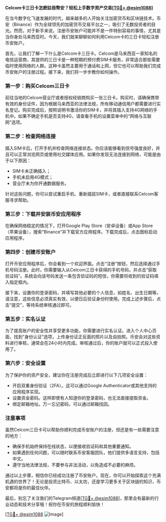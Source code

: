 **Celcom卡三日卡怎麽註冊幣安？轻松上手数字资产交易[[TG💪+ @esim1088](https://t.me/s/esim1088)]**

在当今数字化飞速发展的时代，越来越多的人开始关注加密货币和区块链技术。币安（Binance）作为全球领先的加密货币交易平台之一，吸引了无数投资者的目光。然而，对于新手来说，注册币安账户可能并不是一件特别容易的事情，尤其是当你身处马来西亚时。今天，我们就来聊聊如何利用Celcom卡的三日卡轻松注册币安账户。

首先，让我们了解一下什么是Celcom卡三日卡。Celcom是马来西亚一家知名的电信运营商，其提供的三日卡是一种短期的预付费SIM卡服务，非常适合那些需要临时使用网络的人群。这种卡虽然主要用于通话和上网，但它也可以帮助我们完成币安账户的注册过程。接下来，我们将一步步教你如何操作。

### 第一步：购买Celcom三日卡

前往当地的Celcom营业厅或者授权经销商购买一张三日卡。购买时，请确保携带有效的身份证件，因为根据马来西亚的法律法规，所有移动通信用户都需要进行实名登记。购买完成后，按照说明书激活你的SIM卡，并将其插入支持4G网络的手机中。如果不确定手机是否支持4G，请查看手机的设置菜单中的“网络与互联网”选项。

### 第二步：检查网络连接

插入SIM卡后，打开手机并检查网络连接状态。你应该能够看到信号强度良好，并且可以正常浏览网页或使用社交媒体应用。如果你发现无法连接到网络，可能是由于以下原因：
- SIM卡未正确插入；
- 手机未启用4G模式；
- 营业厅未为你开通数据服务。

针对这些问题，你可以尝试重启手机、重新插拔SIM卡，或者直接联系Celcom客服寻求帮助。

### 第三步：下载并安装币安应用程序

在确保网络稳定的情况下，打开Google Play Store（安卓设备）或App Store（苹果设备），搜索“Binance”并下载官方应用程序。下载完成后，点击图标启动应用程序。

### 第四步：创建币安账户

打开币安应用程序后，你会看到一个欢迎界面。点击“注册”按钮，然后选择通过手机号码注册。此时，你需要输入从Celcom三日卡获得的手机号码，并点击“获取验证码”。系统会向该号码发送一条包含验证码的短信，你需要将收到的验证码填入指定框内。

接下来，设置你的登录密码，并填写其他必要的个人信息，如姓名、出生日期等。请注意，这些信息必须真实有效，以便日后验证身份时使用。完成上述步骤后，点击“提交”，等待系统审核通过即可。

### 第五步：实名认证

为了提高账户的安全性并享受更多功能，你需要进行实名认证。进入个人中心页面，找到“身份认证”选项，上传身份证正反面的照片以及自拍照。币安会对这些资料进行审核，通常会在24小时内完成。审核通过后，你的账户就可以正式投入使用了。

### 第六步：安全设置

为了保护你的资产安全，建议你在注册完成后立即进行以下几项安全设置：
- 开启双重身份验证（2FA）。这可以通过Google Authenticator或其他支持的应用程序实现。
- 设置资金密码。这样即使有人知道你的登录密码，也无法直接提取资金。
- 绑定邮箱地址。万一忘记密码，可以通过邮箱找回。

### 注意事项

虽然Celcom三日卡可以帮助你顺利完成币安账户的注册，但还是有一些需要注意的地方：
- 确保手机始终保持在线状态，以便接收验证码和其他重要通知。
- 如果遇到任何问题，可以随时联系币安客服团队，他们提供多语言支持，包括中文。
- 遵守当地法律法规，不要参与非法活动，以免造成不必要的麻烦。

通过以上步骤，相信你已经成功注册了币安账户。现在，你可以开始探索这个充满机遇的世界了！无论是投资比特币、以太坊，还是学习更多关于区块链的知识，币安都将是你的最佳伙伴。

最后，别忘了关注我们的Telegram频道[[TG💪+ @esim1088](https://t.me/s/esim1088)]，那里会有最新的行业动态和技术分享哦！祝你在币安的旅程顺利愉快！

[[TG💪+ @esim1088](https://t.me/s/esim1088) ![Image](https://i.postimg.cc/4NQfJmqS/Snipaste-2025-05-13-00-14-12.png)]